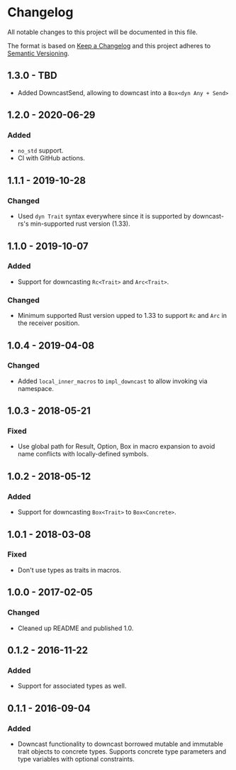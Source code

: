 # Changelog
All notable changes to this project will be documented in this file.

The format is based on [Keep a Changelog](http://keepachangelog.com/en/1.0.0/)
and this project adheres to [Semantic Versioning](http://semver.org/spec/v2.0.0.html).

## 1.3.0 - TBD

- Added DowncastSend, allowing to downcast into a `Box<dyn Any + Send>`

## 1.2.0 - 2020-06-29
### Added
- `no_std` support.
- CI with GitHub actions.

## 1.1.1 - 2019-10-28
### Changed
- Used `dyn Trait` syntax everywhere since it is supported by downcast-rs's
  min-supported rust version (1.33).

## 1.1.0 - 2019-10-07
### Added
- Support for downcasting `Rc<Trait>` and `Arc<Trait>`.
### Changed
- Minimum supported Rust version upped to 1.33 to support `Rc` and `Arc` in the
  receiver position.

## 1.0.4 - 2019-04-08
### Changed
- Added `local_inner_macros` to `impl_downcast` to allow invoking via namespace.

## 1.0.3 - 2018-05-21
### Fixed
- Use global path for Result, Option, Box in macro expansion to avoid name
  conflicts with locally-defined symbols.

## 1.0.2 - 2018-05-12
### Added
- Support for downcasting `Box<Trait>` to `Box<Concrete>`.

## 1.0.1 - 2018-03-08
### Fixed
- Don't use types as traits in macros.

## 1.0.0 - 2017-02-05
### Changed
- Cleaned up README and published 1.0.

## 0.1.2 - 2016-11-22
### Added
- Support for associated types as well.

## 0.1.1 - 2016-09-04
### Added
- Downcast functionality to downcast borrowed mutable and immutable trait
  objects to concrete types. Supports concrete type parameters and type
  variables with optional constraints.


